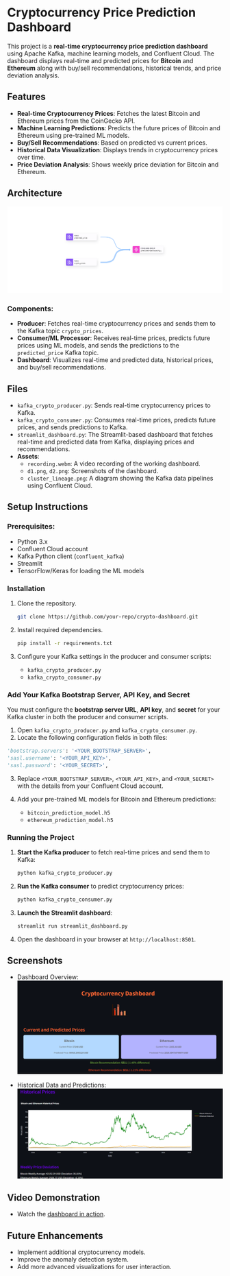 
# Cryptocurrency Price Prediction Dashboard

This project is a **real-time cryptocurrency price prediction dashboard** using Apache Kafka, machine learning models, and Confluent Cloud. The dashboard displays real-time and predicted prices for **Bitcoin** and **Ethereum** along with buy/sell recommendations, historical trends, and price deviation analysis.

## Features
- **Real-time Cryptocurrency Prices**: Fetches the latest Bitcoin and Ethereum prices from the CoinGecko API.
- **Machine Learning Predictions**: Predicts the future prices of Bitcoin and Ethereum using pre-trained ML models.
- **Buy/Sell Recommendations**: Based on predicted vs current prices.
- **Historical Data Visualization**: Displays trends in cryptocurrency prices over time.
- **Price Deviation Analysis**: Shows weekly price deviation for Bitcoin and Ethereum.

## Architecture

![Data Pipeline](cluster_lineage.png)

### Components:
- **Producer**: Fetches real-time cryptocurrency prices and sends them to the Kafka topic `crypto_prices`.
- **Consumer/ML Processor**: Receives real-time prices, predicts future prices using ML models, and sends the predictions to the `predicted_price` Kafka topic.
- **Dashboard**: Visualizes real-time and predicted data, historical prices, and buy/sell recommendations.

## Files
- `kafka_crypto_producer.py`: Sends real-time cryptocurrency prices to Kafka.
- `kafka_crypto_consumer.py`: Consumes real-time prices, predicts future prices, and sends predictions to Kafka.
- `streamlit_dashboard.py`: The Streamlit-based dashboard that fetches real-time and predicted data from Kafka, displaying prices and recommendations.
- **Assets**: 
  - `recording.webm`: A video recording of the working dashboard.
  - `d1.png`, `d2.png`: Screenshots of the dashboard.
  - `cluster_lineage.png`: A diagram showing the Kafka data pipelines using Confluent Cloud.

## Setup Instructions

### Prerequisites:
- Python 3.x
- Confluent Cloud account
- Kafka Python client (`confluent_kafka`)
- Streamlit
- TensorFlow/Keras for loading the ML models

### Installation
1. Clone the repository.
   ```bash
   git clone https://github.com/your-repo/crypto-dashboard.git
   ```
2. Install required dependencies.
   ```bash
   pip install -r requirements.txt
   ```

3. Configure your Kafka settings in the producer and consumer scripts:
   - `kafka_crypto_producer.py`
   - `kafka_crypto_consumer.py`

### Add Your Kafka Bootstrap Server, API Key, and Secret
You must configure the **bootstrap server URL**, **API key**, and **secret** for your Kafka cluster in both the producer and consumer scripts.

1. Open `kafka_crypto_producer.py` and `kafka_crypto_consumer.py`.
2. Locate the following configuration fields in both files:

```python
'bootstrap.servers': '<YOUR_BOOTSTRAP_SERVER>',
'sasl.username': '<YOUR_API_KEY>',
'sasl.password': '<YOUR_SECRET>',
```

3. Replace `<YOUR_BOOTSTRAP_SERVER>`, `<YOUR_API_KEY>`, and `<YOUR_SECRET>` with the details from your Confluent Cloud account.

4. Add your pre-trained ML models for Bitcoin and Ethereum predictions:
   - `bitcoin_prediction_model.h5`
   - `ethereum_prediction_model.h5`

### Running the Project

1. **Start the Kafka producer** to fetch real-time prices and send them to Kafka:
   ```bash
   python kafka_crypto_producer.py
   ```

2. **Run the Kafka consumer** to predict cryptocurrency prices:
   ```bash
   python kafka_crypto_consumer.py
   ```

3. **Launch the Streamlit dashboard**:
   ```bash
   streamlit run streamlit_dashboard.py
   ```

4. Open the dashboard in your browser at `http://localhost:8501`.

## Screenshots
- Dashboard Overview:
  ![Dashboard Screenshot 1](d1.png)
  
- Historical Data and Predictions:
  ![Dashboard Screenshot 2](d2.png)

## Video Demonstration
- Watch the [dashboard in action](recording.mp4).

## Future Enhancements
- Implement additional cryptocurrency models.
- Improve the anomaly detection system.
- Add more advanced visualizations for user interaction.


